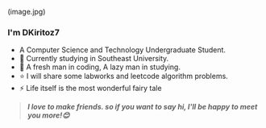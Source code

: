 (image.jpg)
### I'm DKiritoz7

- A Computer Science and Technology Undergraduate Student. 
- 🌱 Currently studying in Southeast University.
- 📖 A fresh man in coding, A lazy man in studying.
- ⭐ I will share some labworks and leetcode algorithm problems.
- ⚡ Life itself is the most wonderful fairy tale


> ***I love to make friends. so if you want to say hi, I'll be happy to meet you more!😊***

